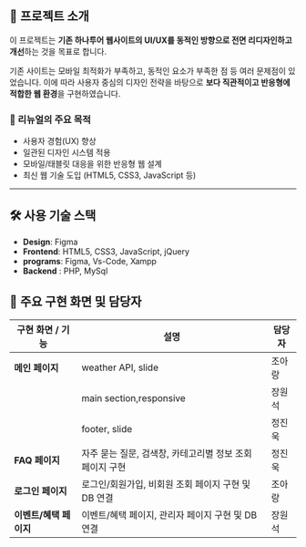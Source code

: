 ## 📌 프로젝트 소개

이 프로젝트는 **기존 하나투어 웹사이트의 UI/UX를 동적인 방향으로 전면 리디자인하고 개선**하는 것을 목표로 합니다.

기존 사이트는 모바일 최적화가 부족하고, 동적인 요소가 부족한 점 등 여러 문제점이 있었습니다. 
이에 따라 사용자 중심의 디자인 전략을 바탕으로 **보다 직관적이고 반응형에 적합한 웹 환경**을 구현하였습니다.

### 🎯 리뉴얼의 주요 목적

- 사용자 경험(UX) 향상
- 일관된 디자인 시스템 적용
- 모바일/태블릿 대응을 위한 반응형 웹 설계
- 최신 웹 기술 도입 (HTML5, CSS3, JavaScript 등)

---

## 🛠 사용 기술 스택

- **Design**: Figma
- **Frontend**: HTML5, CSS3, JavaScript, jQuery
- **programs**: Figma, Vs-Code, Xampp
- **Backend** : PHP, MySql


## 👥 주요 구현 화면 및 담당자

| 구현 화면 / 기능 | 설명 | 담당자 |
|------------------|------|--------|
| **메인 페이지** | weather API, slide | 조아랑
|  | main section,responsive | 장원석
|  | footer, slide | 정진욱
| **FAQ 페이지** | 자주 묻는 질문, 검색창, 카테고리별 정보 조회 페이지 구현 | 정진욱
| **로그인 페이지** | 로그인/회원가입, 비회원 조회 페이지 구현 및 DB 연결 | 조아랑
| **이벤트/혜택 페이지** | 이벤트/혜택 페이지, 관리자 페이지 구현 및 DB 연결 | 장원석
